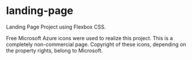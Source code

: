 # landing-page

Landing Page Project using Flexbox CSS.

Free Microsoft Azure icons were used to realize this project. This is a completely non-commercial page. Copyright of these icons, depending on the property rights, belong to Microsoft.
